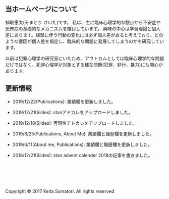 <br />
<br />

## 当ホームページについて

杣取恵太(そまとり けいた)です。
私は、主に臨床心理学的な観点から不安症や恐怖症の基礎的なメカニズムを検討しています。
興味の中心は学習理論と個人差にあります。経験に伴う行動の変化には必ず個人差があると考えており、どのような要因が個人差を規定し、臨床的な問題に発展してしまうのかを研究しています。

以前は犯罪心理学の研究室にいたため、アウトカムとしては臨床心理学的な問題だけではなく、犯罪心理学が対象とする様な問題(犯罪、非行、暴力)にも関心があります。

## 更新情報

- 2019/12/22(Publications): 業績欄を更新しました。

- 2019/12/21(Slides): stanアドカレをアップロードしました。

- 2019/12/18(Slides): 再現性アドカレをアップロードしました。

- 2019/6/25(Publications, About Me): 業績欄と経歴欄を更新しました。

- 2019/6/11(About me, Publications): 業績欄と職歴欄を更新しました。

- 2018/12/21(Slides): stan advent calender 2018の記事を書きました。

<br />
<br />
<br />
<br />
<p>Copyright &copy; 2017 Keita Somatori. All rights reserved </p>